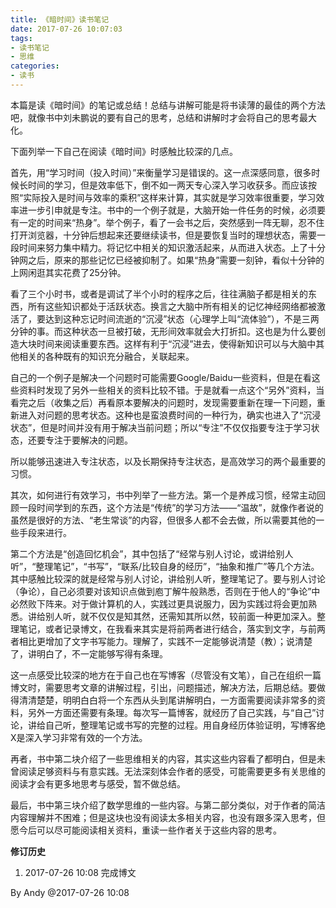 ```yaml
---
title: 《暗时间》读书笔记
date: 2017-07-26 10:07:03
tags:
- 读书笔记
- 思维
categories:
- 读书
---
```


本篇是读《暗时间》的笔记或总结！总结与讲解可能是将书读薄的最佳的两个方法吧，就像书中刘未鹏说的要有自己的思考，总结和讲解时才会将自己的思考最大化。

下面列举一下自己在阅读《暗时间》时感触比较深的几点。

首先，用“学习时间（投入时间）”来衡量学习是错误的。这一点深感同意，很多时候长时间的学习，但是效率低下，倒不如一两天专心深入学习收获多。而应该按照“实际投入是时间与效率的乘积”这样来计算，其实就是学习效率很重要，学习效率进一步引申就是专注。书中的一个例子就是，大脑开始一件任务的时候，必须要有一定的时间来“热身”。举个例子，看了一会书之后，突然感到一阵无聊，忍不住打开浏览器，十分钟后想起来还要继续读书，但是要恢复当时的理想状态，需要一段时间来努力集中精力。将记忆中相关的知识激活起来，从而进入状态。上了十分钟网之后，原来的那些记忆已经被抑制了。如果“热身”需要一刻钟，看似十分钟的上网闲逛其实花费了25分钟。

看了三个小时书，或者是调试了半个小时的程序之后，往往满脑子都是相关的东西，所有这些知识都处于活跃状态。换言之大脑中所有相关的记忆神经网络都被激活了，要达到这种忘记时间流逝的“沉浸”状态（心理学上叫“流体验”），不是三两分钟的事。而这种状态一旦被打破，无形间效率就会大打折扣。这也是为什么要创造大块时间来阅读重要东西。这样有利于“沉浸”进去，使得新知识可以与大脑中其他相关的各种既有的知识充分融合，关联起来。
<!-- More -->
自己的一个例子是解决一个问题时可能需要Google/Baidu一些资料，但是在看这些资料时发现了另外一些相关的资料比较不错。于是就看一点这个“另外”资料，当看完之后（收集之后）再看原本要解决的问题时，发现需要重新在理一下问题，重新进入对问题的思考状态。这种也是蛮浪费时间的一种行为，确实也进入了“沉浸状态”，但是时间并没有用于解决当前问题；所以“专注”不仅仅指要专注于学习状态，还要专注于要解决的问题。

所以能够迅速进入专注状态，以及长期保持专注状态，是高效学习的两个最重要的习惯。

其次，如何进行有效学习，书中列举了一些方法。第一个是养成习惯，经常主动回顾一段时间学到的东西，这个方法是“传统”的学习方法——“温故”，就像作者说的虽然是很好的方法、“老生常谈”的内容，但很多人都不会去做，所以需要其他的一些手段来进行。

第二个方法是“创造回忆机会”，其中包括了“经常与别人讨论，或讲给别人听”，“整理笔记”，“书写”，“联系/比较自身的经历”，“抽象和推广”等几个方法。其中感触比较深的就是经常与别人讨论，讲给别人听，整理笔记了。要与别人讨论（争论），自己必须要对该知识点做到庖丁解牛般熟悉，否则在于他人的“争论”中必然败下阵来。对于做计算机的人，实践过更具说服力，因为实践过将会更加熟悉。讲给别人听，就不仅仅是知其然，还需知其所以然，较前面一种更加深入。整理笔记，或者记录博文，在我看来其实是将前两者进行结合，落实到文字，与前两者相比更增加了文字书写能力。理解了，实践不一定能够说清楚（教）；说清楚了，讲明白了，不一定能够写得有条理。

这一点感受比较深的地方在于自己也在写博客（尽管没有文笔），自己在组织一篇博文时，需要思考文章的讲解过程，引出，问题描述，解决方法，后期总结。要做得清清楚楚，明明白白将一个东西从头到尾讲解明白，一方面需要阅读非常多的资料，另外一方面还需要有条理。每次写一篇博客，就经历了自己实践，与“自己”讨论，讲给自己听，整理笔记或书写的完整的过程。用自身经历体验证明，写博客绝X是深入学习非常有效的一个方法。

再者，书中第二块介绍了一些思维相关的内容，其实这些内容看了都明白，但是未曾阅读足够资料与有意实践。无法深刻体会作者的感受，可能需要更多有关思维的阅读才会有更多地思考与感受，暂不做总结。

最后，书中第三块介绍了数学思维的一些内容。与第二部分类似，对于作者的简洁内容理解并不困难；但是这块也没有阅读太多相关内容，也没有跟多深入思考，但愿今后可以尽可能阅读相关资料，重读一些作者关于这些内容的思考。

**修订历史**

1. 2017-07-26 10:08 完成博文

By Andy @2017-07-26 10:08
